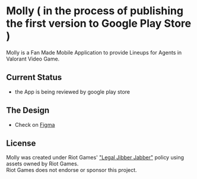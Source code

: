 # Molly ( in the process of publishing the first version to Google Play Store )

Molly is a Fan Made Mobile Application to provide Lineups for Agents in Valorant Video Game.
## Current Status
- the App is being reviewed by google play store

## The Design
- Check on [Figma](https://www.figma.com/file/UJW0fF5TQ4EoOTrFP11zLH/Molly?node-id=343%3A1529)



## License
Molly was created under Riot Games' ["Legal Jibber Jabber"](https://www.riotgames.com/en/legal) policy using assets owned by Riot Games.  
Riot Games does not endorse or sponsor this project.
